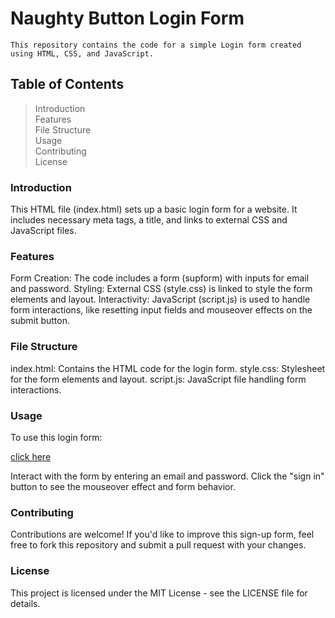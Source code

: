 # Naughty Button Login Form

    This repository contains the code for a simple Login form created using HTML, CSS, and JavaScript.

## Table of Contents

> Introduction\
> Features\
> File Structure\
> Usage\
> Contributing\
> License

### Introduction

This HTML file (index.html) sets up a basic login form for a website. It includes necessary meta tags, a title, and links to external CSS and JavaScript files.

### Features

Form Creation: The code includes a form (supform) with inputs for email and password.
Styling: External CSS (style.css) is linked to style the form elements and layout.
Interactivity: JavaScript (script.js) is used to handle form interactions, like resetting input fields and mouseover effects on the submit button.

### File Structure

index.html: Contains the HTML code for the login form.
style.css: Stylesheet for the form elements and layout.
script.js: JavaScript file handling form interactions.

### Usage

To use this login form:

[click here](https://mukilan88.github.io/Naughty-Button/)

Interact with the form by entering an email and password.
Click the "sign in" button to see the mouseover effect and form behavior.

### Contributing

Contributions are welcome! If you'd like to improve this sign-up form, feel free to fork this repository and submit a pull request with your changes.

### License

This project is licensed under the MIT License - see the LICENSE file for details.
